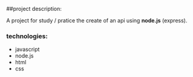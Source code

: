 ##project description:

A project for study / pratice the create of an api using **node.js** (express).

### technologies: 
+ javascript
+ node.js
+ html
+ css